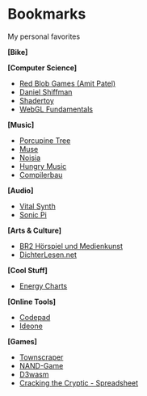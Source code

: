 # Bookmarks
My personal favorites

**\[Bike\]**


**\[Computer Science\]**
- [Red Blob Games (Amit Patel)](https://www.redblobgames.com/)
- [Daniel Shiffman](https://shiffman.net/)
- [Shadertoy](https://www.shadertoy.com/)
- [WebGL Fundamentals](https://webglfundamentals.org/)


**\[Music\]**
- [Porcupine Tree](https://porcupinetree.com/)
- [Muse](https://www.muse.mu/?frontpage=true)
- [Noisia](https://www.noisia.nl/)
- [Hungry Music](https://hungrymusic.fr/)
- [Compilerbau](https://linktr.ee/compilerbau)


**\[Audio\]**
- [Vital Synth](https://vital.audio/)
- [Sonic Pi](https://sonic-pi.net/)


**\[Arts & Culture\]**
- [BR2 Hörspiel und Medienkunst](https://www.br.de/radio/bayern2/sendungen/hoerspiel-und-medienkunst/index.html)
- [DichterLesen.net](https://www.dichterlesen.net/)


**\[Cool Stuff\]**
- [Energy Charts](https://energy-charts.info/?l=de&c=DE)

**\[Online Tools\]**
- [Codepad](https://codepad.co/)
- [Ideone](https://ideone.com/)


**\[Games\]**
- [Townscraper](https://oskarstalberg.com/Townscaper)
- [NAND-Game](https://nandgame.com/)
- [D3wasm](https://wasm.continuation-labs.com/d3demo/)
- [Cracking the Cryptic - Spreadsheet](https://docs.google.com/spreadsheets/d/1rVqAjm-l_Urjd3TNmIc3SmTmz_OlgSoBuhY7RPgiuRg/edit#gid=1360888032)
